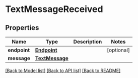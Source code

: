 # TextMessageReceived

## Properties
Name | Type | Description | Notes
------------ | ------------- | ------------- | -------------
**endpoint** | [**Endpoint**](Endpoint.md) |  | [optional]
**message** | [**TextMessage**](TextMessage.md) |  |

[[Back to Model list]](../README.md#documentation-for-models) [[Back to API list]](../README.md#documentation-for-api-endpoints) [[Back to README]](../README.md)
